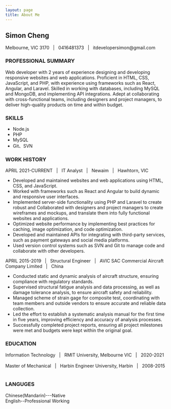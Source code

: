 ```yaml
---
layout: page
title: About Me
---
```


<h2>Simon Cheng</h2>
Melbourne, VIC 3170 &nbsp;&nbsp;| &nbsp;&nbsp;0416481373 &nbsp;&nbsp;| &nbsp;&nbsp;itdevelopersimon@gmail.com


<h3>PROFESSIONAL SUMMARY</h3>

Web developer with 2 years of experience designing and developing responsive websites and web applications. Proficient in HTML, CSS, JavaScript, and PHP, with experience using frameworks such as React, Angular, and Laravel. Skilled in working with databases, including MySQL and MongoDB, and implementing API integrations. Adept at collaborating with cross-functional teams, including designers and project managers, to deliver high-quality products on time and within budget.

<h3>SKILLS</h3>

* Node.js
* PHP
* MySQL
* Git、SVN


<h3>WORK HISTORY</h3>

APRIL 2021-CURRENT &nbsp;&nbsp;| &nbsp;&nbsp;IT Analyst &nbsp;&nbsp;| &nbsp;&nbsp;Newaim &nbsp;&nbsp;|&nbsp;&nbsp; Hawhtorn, VIC &nbsp;&nbsp;

* Developed and maintained websites and web applications using HTML, CSS, and JavaScript.
* Worked with frameworks such as React and Angular to build dynamic and responsive user interfaces.
* Implemented server-side functionality using PHP and Laravel to create robust and Collaborated with designers and project managers to create wireframes and mockups, and translate them into fully functional websites and applications.
* Optimized website performance by implementing best practices for caching, image optimization, and code optimization.
* Developed and maintained APIs for integrating with third-party services, such as payment gateways and social media platforms.
* Used version control systems such as SVN and Git to manage code and collaborate with other developers.
  
APRIL 2015-2019 &nbsp;&nbsp;| &nbsp;&nbsp;Structural Engineer &nbsp;&nbsp;| &nbsp;&nbsp;AVIC SAC Commercial Aircraft Company Limited &nbsp;&nbsp;|&nbsp;&nbsp; China&nbsp;&nbsp;

* Conducted static and dynamic analysis of aircraft structure, ensuring compliance with regulatory standards.
* Supervised structural fatigue analysis and data processing, as well as damage tolerance analysis, to ensure aircraft safety and reliability.
* Managed scheme of strain gage for composite test, coordinating with team members and outside vendors to ensure accurate and reliable data collection.
*  Led the effort to establish a systematic analysis manual for the first time in five years, improving efficiency and accuracy of analysis processes.
* Successfully completed project reports, ensuring all project milestones were met and budgets were kept within the original goal.
  
<h3>EDUCATION</h3>
Information Technology &nbsp;&nbsp;| &nbsp;&nbsp;RMIT University, Melbourne VIC &nbsp;&nbsp;| &nbsp;&nbsp;2020-2021 &nbsp;&nbsp;
<br>
Master of Mechanical &nbsp;&nbsp;| &nbsp;&nbsp;Harbin Engineer University, Harbin &nbsp;&nbsp;| &nbsp;&nbsp;2008-2015 &nbsp;&nbsp;
<h3>LANGUGES</h3>

Chinese(Mandarin)---Native
<br>
English--Professional Working



